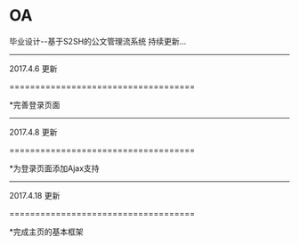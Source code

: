 # OA
毕业设计--基于S2SH的公文管理流系统 持续更新...
***
2017.4.6 更新<p>====================================</p>
*完善登录页面
***
2017.4.8 更新<p>====================================</p>
*为登录页面添加Ajax支持
***
2017.4.18 更新<p>====================================</p>
*完成主页的基本框架
